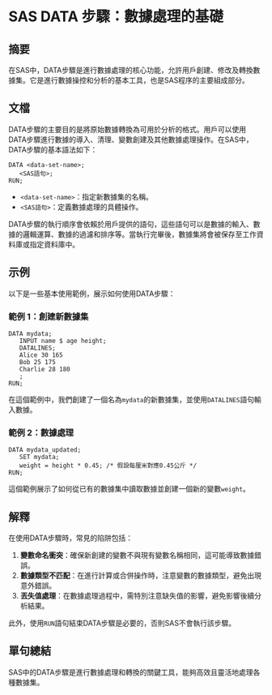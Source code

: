 <!--
Meta Description: # SAS DATA 步驟：數據處理的基礎 ## 摘要 在SAS中，DATA步驟是進行數據處理的核心功能，允許用戶創建、修改及轉換數據集。它是進行數據操控和分析的基本工具，也是SAS程序的主要組成部分。 ## 文檔 DATA步驟的主要目的是將原始數據轉換為可用於分析的格式。用戶可以使用DATA步驟進...
Meta Keywords: data, sas, run, set, name
-->

# SAS DATA 步驟：數據處理的基礎

## 摘要
在SAS中，DATA步驟是進行數據處理的核心功能，允許用戶創建、修改及轉換數據集。它是進行數據操控和分析的基本工具，也是SAS程序的主要組成部分。

## 文檔
DATA步驟的主要目的是將原始數據轉換為可用於分析的格式。用戶可以使用DATA步驟進行數據的導入、清理、變數創建及其他數據處理操作。在SAS中，DATA步驟的基本語法如下：

```sas
DATA <data-set-name>;
   <SAS語句>;
RUN;
```

- `<data-set-name>`：指定新數據集的名稱。
- `<SAS語句>`：定義數據處理的具體操作。

DATA步驟的執行順序會依賴於用戶提供的語句，這些語句可以是數據的輸入、數據的邏輯運算、數據的過濾和排序等。當執行完畢後，數據集將會被保存至工作資料庫或指定資料庫中。

## 示例
以下是一些基本使用範例，展示如何使用DATA步驟：

### 範例 1：創建新數據集
```sas
DATA mydata;
   INPUT name $ age height;
   DATALINES;
   Alice 30 165
   Bob 25 175
   Charlie 28 180
   ;
RUN;
```
在這個範例中，我們創建了一個名為`mydata`的新數據集，並使用`DATALINES`語句輸入數據。

### 範例 2：數據處理
```sas
DATA mydata_updated;
   SET mydata;
   weight = height * 0.45; /* 假設每厘米對應0.45公斤 */
RUN;
```
這個範例展示了如何從已有的數據集中讀取數據並創建一個新的變數`weight`。

## 解釋
在使用DATA步驟時，常見的陷阱包括：

1. **變數命名衝突**：確保新創建的變數不與現有變數名稱相同，這可能導致數據錯誤。
2. **數據類型不匹配**：在進行計算或合併操作時，注意變數的數據類型，避免出現意外錯誤。
3. **丟失值處理**：在數據處理過程中，需特別注意缺失值的影響，避免影響後續分析結果。

此外，使用`RUN`語句結束DATA步驟是必要的，否則SAS不會執行該步驟。

## 單句總結
SAS中的DATA步驟是進行數據處理和轉換的關鍵工具，能夠高效且靈活地處理各種數據集。